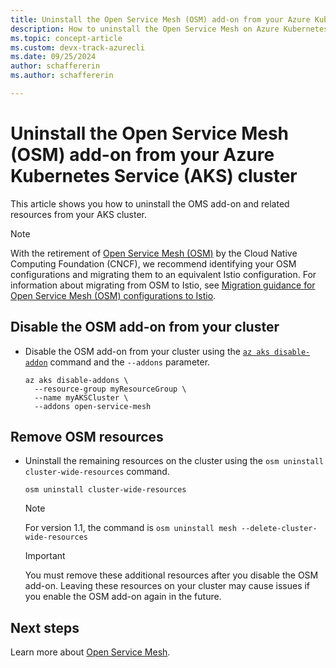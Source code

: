 ```yaml
---
title: Uninstall the Open Service Mesh (OSM) add-on from your Azure Kubernetes Service (AKS) cluster
description: How to uninstall the Open Service Mesh on Azure Kubernetes Service (AKS) using Azure CLI.
ms.topic: concept-article
ms.custom: devx-track-azurecli
ms.date: 09/25/2024
author: schaffererin
ms.author: schaffererin

---
```


# Uninstall the Open Service Mesh (OSM) add-on from your Azure Kubernetes Service (AKS) cluster

This article shows you how to uninstall the OMS add-on and related resources from your AKS cluster.

> [!NOTE]
> With the retirement of [Open Service Mesh (OSM)](https://docs.openservicemesh.io/) by the Cloud Native Computing Foundation (CNCF), we recommend identifying your OSM configurations and migrating them to an equivalent Istio configuration. For information about migrating from OSM to Istio, see [Migration guidance for Open Service Mesh (OSM) configurations to Istio](open-service-mesh-istio-migration-guidance.md).

## Disable the OSM add-on from your cluster

* Disable the OSM add-on from your cluster using the [`az aks disable-addon`][az-aks-disable-addon] command and the `--addons` parameter.

    ```azurecli-interactive
    az aks disable-addons \
      --resource-group myResourceGroup \
      --name myAKSCluster \
      --addons open-service-mesh
    ```

## Remove OSM resources

* Uninstall the remaining resources on the cluster using the `osm uninstall cluster-wide-resources` command.

    ```console
    osm uninstall cluster-wide-resources
    ```

    > [!NOTE]
    > For version 1.1, the command is `osm uninstall mesh --delete-cluster-wide-resources`

    > [!IMPORTANT]
    > You must remove these additional resources after you disable the OSM add-on. Leaving these resources on your cluster may cause issues if you enable the OSM add-on again in the future.

## Next steps

Learn more about [Open Service Mesh][osm].

<!-- LINKS - Internal -->
[az-aks-disable-addon]: /cli/azure/aks#az_aks_disable_addons
[osm]: ./open-service-mesh-about.md

